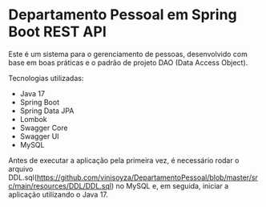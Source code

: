 # Departamento Pessoal em Spring Boot REST API

Este é um sistema para o gerenciamento de pessoas, desenvolvido com base em boas práticas e o padrão de projeto DAO (Data Access Object).

Tecnologias utilizadas:

- Java 17
- Spring Boot
- Spring Data JPA
- Lombok
- Swagger Core
- Swagger UI
- MySQL

Antes de executar a aplicação pela primeira vez, é necessário rodar o arquivo DDL.sql(https://github.com/vinisoyza/DepartamentoPessoal/blob/master/src/main/resources/DDL/DDL.sql) no MySQL e, em seguida, iniciar a aplicação utilizando o Java 17.
